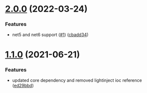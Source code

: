 # [2.0.0](https://github.com/thecogworks/Cogworks.AzureSearch.IoC.Umbraco/compare/1.1.0...2.0.0) (2022-03-24)


### Features

* net5 and net6 support ([#1](https://github.com/thecogworks/Cogworks.AzureSearch.IoC.Umbraco/issues/1)) ([cbadd34](https://github.com/thecogworks/Cogworks.AzureSearch.IoC.Umbraco/commit/cbadd3422933bc34e19c5eb4a115180443b12059))



# [1.1.0](https://github.com/thecogworks/Cogworks.AzureSearch.IoC.Umbraco/compare/ed29bbd08579fc157ae8fa31808c397bbc05351f...1.1.0) (2021-06-21)


### Features

* updated core dependency and removed lightinject ioc reference ([ed29bbd](https://github.com/thecogworks/Cogworks.AzureSearch.IoC.Umbraco/commit/ed29bbd08579fc157ae8fa31808c397bbc05351f))



